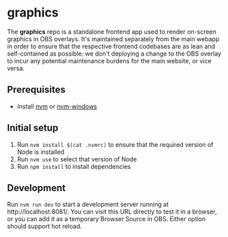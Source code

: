 # graphics

The **graphics** repo is a standalone frontend app used to render on-screen graphics in
OBS overlays. It's maintained separately from the main webapp in order to ensure that
the respective frontend codebases are as lean and self-contained as possible: we don't
deploying a change to the OBS overlay to incur any potential maintenance burdens for
the main website, or vice versa.

## Prerequisites

- Install [nvm](https://github.com/nvm-sh/nvm) or
  [nvm-windows](https://github.com/coreybutler/nvm-windows)

## Initial setup

1. Run `nvm install $(cat .nvmrc)` to ensure that the required version of Node is
   installed
2. Run `nvm use` to select that version of Node
3. Run `npm install` to install dependencies

## Development

Run `nvm run dev` to start a development server running at http://localhost:8081/. You
can visit this URL directly to test it in a browser, or you can add it as a temporary
Browser Source in OBS. Either option should support hot reload.
